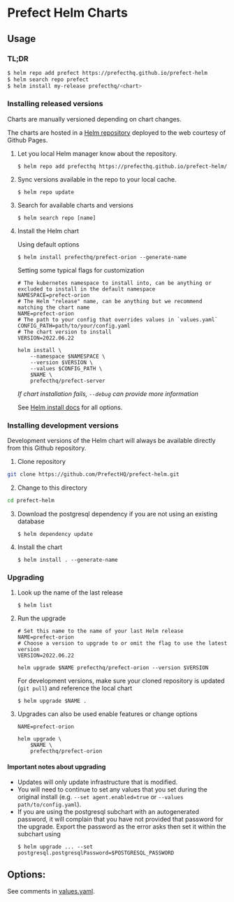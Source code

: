 # Prefect Helm Charts

## Usage

### TL;DR
``` bash
$ helm repo add prefect https://prefecthq.github.io/prefect-helm
$ helm search repo prefect
$ helm install my-release prefecthq/<chart>
```

### Installing released versions

Charts are manually versioned depending on chart changes.

The charts are hosted in a [Helm repository](https://helm.sh/docs/chart_repository/) deployed to the web courtesy of Github Pages.

1. Let you local Helm manager know about the repository.

    ```
    $ helm repo add prefecthq https://prefecthq.github.io/prefect-helm/
    ```

2. Sync versions available in the repo to your local cache.

    ```
    $ helm repo update
    ```

3. Search for available charts and versions

    ```
    $ helm search repo [name]
    ```

4. Install the Helm chart

    Using default options
    ```
    $ helm install prefecthq/prefect-orion --generate-name
    ```

    Setting some typical flags for customization
    ```shell
    # The kubernetes namespace to install into, can be anything or excluded to install in the default namespace
    NAMESPACE=prefect-orion
    # The Helm "release" name, can be anything but we recommend matching the chart name
    NAME=prefect-orion
    # The path to your config that overrides values in `values.yaml`
    CONFIG_PATH=path/to/your/config.yaml
    # The chart version to install
    VERSION=2022.06.22

    helm install \
        --namespace $NAMESPACE \
        --version $VERSION \
        --values $CONFIG_PATH \
        $NAME \
        prefecthq/prefect-server
    ```

    _If chart installation fails, `--debug` can provide more information_

    See [Helm install docs](https://helm.sh/docs/helm/helm_install/) for all options.

### Installing development versions

Development versions of the Helm chart will always be available directly from this Github repository.

1. Clone repository
```bash
git clone https://github.com/PrefectHQ/prefect-helm.git
```

2. Change to this directory
```bash
cd prefect-helm
```

3. Download the postgresql dependency if you are not using an existing database

    ```
    $ helm dependency update
    ```

4. Install the chart

    ```
    $ helm install . --generate-name
    ```

### Upgrading

1. Look up the name of the last release

    ```
    $ helm list
    ```

2. Run the upgrade

    ```shell
    # Set this name to the name of your last Helm release
    NAME=prefect-orion
    # Choose a version to upgrade to or omit the flag to use the latest version
    VERSION=2022.06.22

    helm upgrade $NAME prefecthq/prefect-orion --version $VERSION
    ```

    For development versions, make sure your cloned repository is updated (`git pull`) and reference the local chart
    ```
    $ helm upgrade $NAME .
    ```

3. Upgrades can also be used enable features or change options

    ```shell
    NAME=prefect-orion

    helm upgrade \
        $NAME \
        prefecthq/prefect-orion
    ```

#### Important notes about upgrading

- Updates will only update infrastructure that is modified.
- You will need to continue to set any values that you set during the original install (e.g. `--set agent.enabled=true` or `--values path/to/config.yaml`).
- If you are using the postgresql subchart with an autogenerated password, it will complain that you have not provided that password for the upgrade.
  Export the password as the error asks then set it within the subchart using
    ```
    $ helm upgrade ... --set postgresql.postgresqlPassword=$POSTGRESQL_PASSWORD
    ```

## Options:

See comments in [values.yaml](https://github.com/PrefectHQ/prefect-helm/blob/main/charts/prefect-orion/values.yaml).
